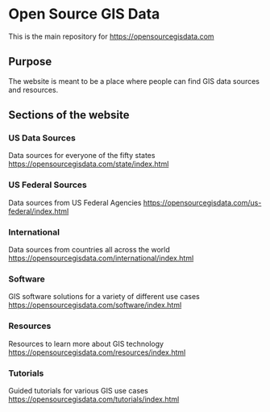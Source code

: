 # Open Source GIS Data
This is the main repository for <https://opensourcegisdata.com>

## Purpose 
The website is meant to be a place where people can find GIS data sources and resources.

## Sections of the website

### US Data Sources
Data sources for everyone of the fifty states
<https://opensourcegisdata.com/state/index.html>

### US Federal Sources
Data sources from US Federal Agencies
<https://opensourcegisdata.com/us-federal/index.html>

### International 
Data sources from countries all across the world
<https://opensourcegisdata.com/international/index.html>

### Software
GIS software solutions for a variety of different use cases
<https://opensourcegisdata.com/software/index.html>

### Resources
Resources to learn more about GIS technology
<https://opensourcegisdata.com/resources/index.html>

### Tutorials
Guided tutorials for various GIS use cases
<https://opensourcegisdata.com/tutorials/index.html>